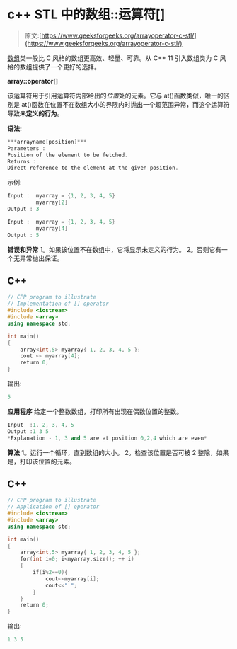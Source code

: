 # c++ STL 中的数组::运算符[]

> 原文:[https://www.geeksforgeeks.org/arrayoperator-c-stl/](https://www.geeksforgeeks.org/arrayoperator-c-stl/)

[数组](https://www.geeksforgeeks.org/array-class-c/)类一般比 C 风格的数组更高效、轻量、可靠。从 C++ 11 引入数组类为 C 风格的数组提供了一个更好的选择。

**array::operator[]**

该运算符用于引用运算符内部给出的*位置*处的元素。它与 at()函数类似，唯一的区别是 at()函数在位置不在数组大小的界限内时抛出一个超范围异常，而这个运算符导致**未定义的行为**。

**语法:**

```cpp
***arrayname[position]***
Parameters :
Position of the element to be fetched.
Returns :
Direct reference to the element at the given position.
```

示例:

```cpp
Input :  myarray = {1, 2, 3, 4, 5}
         myarray[2]
Output : 3

Input :  myarray = {1, 2, 3, 4, 5}
         myarray[4]
Output : 5
```

**错误和异常**
1。如果该位置不在数组中，它将显示未定义的行为。
2。否则它有一个无异常抛出保证。

## C++

```cpp
// CPP program to illustrate
// Implementation of [] operator
#include <iostream>
#include <array>
using namespace std;

int main()
{
    array<int,5> myarray{ 1, 2, 3, 4, 5 };
    cout << myarray[4];
    return 0;
}
```

输出:

```cpp
5
```

**应用程序**
给定一个整数数组，打印所有出现在偶数位置的整数。

```cpp
Input  :1, 2, 3, 4, 5
Output :1 3 5
*Explanation - 1, 3 and 5 are at position 0,2,4 which are even*
```

**算法**
1。运行一个循环，直到数组的大小。
2。检查该位置是否可被 2 整除，如果是，打印该位置的元素。

## C++

```cpp
// CPP program to illustrate
// Application of [] operator
#include <iostream>
#include <array>
using namespace std;

int main()
{
    array<int,5> myarray{ 1, 2, 3, 4, 5 };
    for(int i=0; i<myarray.size(); ++ i)
    {
        if(i%2==0){
            cout<<myarray[i];
            cout<<" ";
        }
    }
    return 0;
}
```

输出:

```cpp
1 3 5
```